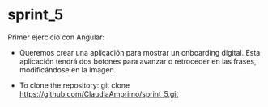 # sprint_5
Primer ejercicio con Angular:

- Queremos crear una aplicación para mostrar un onboarding digital. Esta aplicación tendrá dos botones para avanzar o retroceder en las frases, modificándose en la imagen.


- To clone the repository: git clone https://github.com/ClaudiaAmprimo/sprint_5.git

